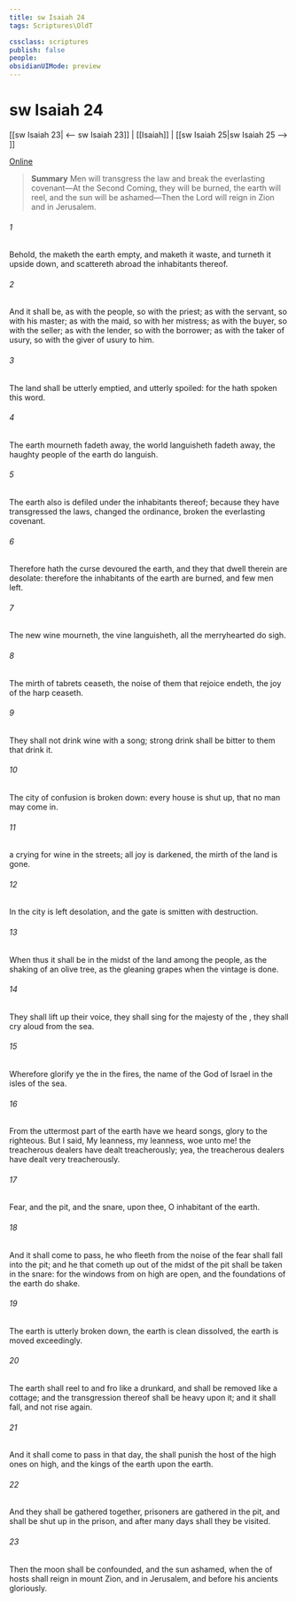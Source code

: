 ```yaml
---
title: sw Isaiah 24
tags: Scriptures\OldT

cssclass: scriptures
publish: false
people:
obsidianUIMode: preview
---
```


# sw Isaiah 24
[[sw Isaiah 23| <-- sw Isaiah 23]] | [[Isaiah]] | [[sw Isaiah 25|sw Isaiah 25 --> ]]

[Online](https://churchofjesuschrist.org/study/scriptures/ot/isa/24?lang=eng)

> __Summary__
Men will transgress the law and break the everlasting covenant—At the Second Coming, they will be burned, the earth will reel, and the sun will be ashamed—Then the Lord will reign in Zion and in Jerusalem.

###### 1 
Behold, the  maketh the earth empty, and maketh it waste, and turneth it upside down, and scattereth abroad the inhabitants thereof.

###### 2 
And it shall be, as with the people, so with the priest; as with the servant, so with his master; as with the maid, so with her mistress; as with the buyer, so with the seller; as with the lender, so with the borrower; as with the taker of usury, so with the giver of usury to him.

###### 3 
The land shall be utterly emptied, and utterly spoiled: for the  hath spoken this word.

###### 4 
The earth mourneth  fadeth away, the world languisheth  fadeth away, the haughty people of the earth do languish.

###### 5 
The earth also is defiled under the inhabitants thereof; because they have transgressed the laws, changed the ordinance, broken the everlasting covenant.

###### 6 
Therefore hath the curse devoured the earth, and they that dwell therein are desolate: therefore the inhabitants of the earth are burned, and few men left.

###### 7 
The new wine mourneth, the vine languisheth, all the merryhearted do sigh.

###### 8 
The mirth of tabrets ceaseth, the noise of them that rejoice endeth, the joy of the harp ceaseth.

###### 9 
They shall not drink wine with a song; strong drink shall be bitter to them that drink it.

###### 10 
The city of confusion is broken down: every house is shut up, that no man may come in.

###### 11 
 a crying for wine in the streets; all joy is darkened, the mirth of the land is gone.

###### 12 
In the city is left desolation, and the gate is smitten with destruction.

###### 13 
When thus it shall be in the midst of the land among the people,  as the shaking of an olive tree,  as the gleaning grapes when the vintage is done.

###### 14 
They shall lift up their voice, they shall sing for the majesty of the , they shall cry aloud from the sea.

###### 15 
Wherefore glorify ye the  in the fires,  the name of the  God of Israel in the isles of the sea.

###### 16 
From the uttermost part of the earth have we heard songs,  glory to the righteous. But I said, My leanness, my leanness, woe unto me! the treacherous dealers have dealt treacherously; yea, the treacherous dealers have dealt very treacherously.

###### 17 
Fear, and the pit, and the snare,  upon thee, O inhabitant of the earth.

###### 18 
And it shall come to pass,  he who fleeth from the noise of the fear shall fall into the pit; and he that cometh up out of the midst of the pit shall be taken in the snare: for the windows from on high are open, and the foundations of the earth do shake.

###### 19 
The earth is utterly broken down, the earth is clean dissolved, the earth is moved exceedingly.

###### 20 
The earth shall reel to and fro like a drunkard, and shall be removed like a cottage; and the transgression thereof shall be heavy upon it; and it shall fall, and not rise again.

###### 21 
And it shall come to pass in that day,  the  shall punish the host of the high ones  on high, and the kings of the earth upon the earth.

###### 22 
And they shall be gathered together,  prisoners are gathered in the pit, and shall be shut up in the prison, and after many days shall they be visited.

###### 23 
Then the moon shall be confounded, and the sun ashamed, when the  of hosts shall reign in mount Zion, and in Jerusalem, and before his ancients gloriously.

